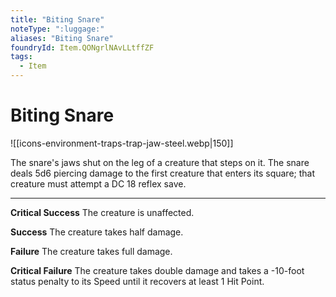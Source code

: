 ```yaml
---
title: "Biting Snare"
noteType: ":luggage:"
aliases: "Biting Snare"
foundryId: Item.QONgrlNAvLLtffZF
tags:
  - Item
---
```


# Biting Snare
![[icons-environment-traps-trap-jaw-steel.webp|150]]

The snare's jaws shut on the leg of a creature that steps on it. The snare deals 5d6 piercing damage to the first creature that enters its square; that creature must attempt a DC 18 reflex save.

* * *

**Critical Success** The creature is unaffected.

**Success** The creature takes half damage.

**Failure** The creature takes full damage.

**Critical Failure** The creature takes double damage and takes a -10-foot status penalty to its Speed until it recovers at least 1 Hit Point.
